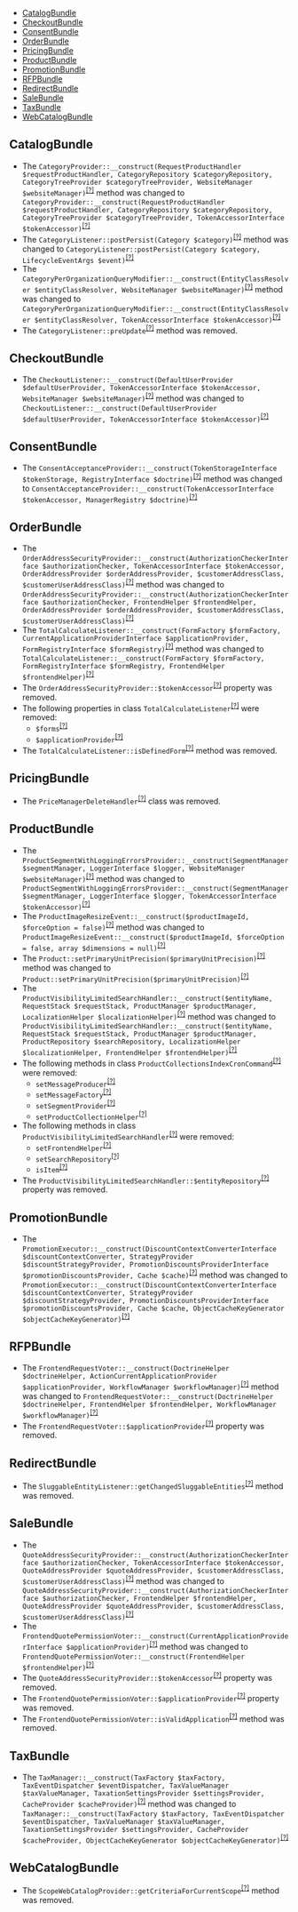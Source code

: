 - [CatalogBundle](#catalogbundle)
- [CheckoutBundle](#checkoutbundle)
- [ConsentBundle](#consentbundle)
- [OrderBundle](#orderbundle)
- [PricingBundle](#pricingbundle)
- [ProductBundle](#productbundle)
- [PromotionBundle](#promotionbundle)
- [RFPBundle](#rfpbundle)
- [RedirectBundle](#redirectbundle)
- [SaleBundle](#salebundle)
- [TaxBundle](#taxbundle)
- [WebCatalogBundle](#webcatalogbundle)

CatalogBundle
-------------
* The `CategoryProvider::__construct(RequestProductHandler $requestProductHandler, CategoryRepository $categoryRepository, CategoryTreeProvider $categoryTreeProvider, WebsiteManager $websiteManager)`<sup>[[?]](https://github.com/oroinc/orocommerce/tree/4.0.0/src/Oro/Bundle/CatalogBundle/Layout/DataProvider/CategoryProvider.php#L50 "Oro\Bundle\CatalogBundle\Layout\DataProvider\CategoryProvider")</sup> method was changed to `CategoryProvider::__construct(RequestProductHandler $requestProductHandler, CategoryRepository $categoryRepository, CategoryTreeProvider $categoryTreeProvider, TokenAccessorInterface $tokenAccessor)`<sup>[[?]](https://github.com/oroinc/orocommerce/tree/4.1.0-beta/src/Oro/Bundle/CatalogBundle/Layout/DataProvider/CategoryProvider.php#L49 "Oro\Bundle\CatalogBundle\Layout\DataProvider\CategoryProvider")</sup>
* The `CategoryListener::postPersist(Category $category)`<sup>[[?]](https://github.com/oroinc/orocommerce/tree/4.0.0/src/Oro/Bundle/CatalogBundle/EventListener/ORM/CategoryListener.php#L28 "Oro\Bundle\CatalogBundle\EventListener\ORM\CategoryListener")</sup> method was changed to `CategoryListener::postPersist(Category $category, LifecycleEventArgs $event)`<sup>[[?]](https://github.com/oroinc/orocommerce/tree/4.1.0-beta/src/Oro/Bundle/CatalogBundle/EventListener/ORM/CategoryListener.php#L38 "Oro\Bundle\CatalogBundle\EventListener\ORM\CategoryListener")</sup>
* The `CategoryPerOrganizationQueryModifier::__construct(EntityClassResolver $entityClassResolver, WebsiteManager $websiteManager)`<sup>[[?]](https://github.com/oroinc/orocommerce/tree/4.0.0/src/Oro/Bundle/CatalogBundle/Api/CategoryPerOrganizationQueryModifier.php#L34 "Oro\Bundle\CatalogBundle\Api\CategoryPerOrganizationQueryModifier")</sup> method was changed to `CategoryPerOrganizationQueryModifier::__construct(EntityClassResolver $entityClassResolver, TokenAccessorInterface $tokenAccessor)`<sup>[[?]](https://github.com/oroinc/orocommerce/tree/4.1.0-beta/src/Oro/Bundle/CatalogBundle/Api/CategoryPerOrganizationQueryModifier.php#L34 "Oro\Bundle\CatalogBundle\Api\CategoryPerOrganizationQueryModifier")</sup>
* The `CategoryListener::preUpdate`<sup>[[?]](https://github.com/oroinc/orocommerce/tree/4.0.0/src/Oro/Bundle/CatalogBundle/EventListener/ORM/CategoryListener.php#L37 "Oro\Bundle\CatalogBundle\EventListener\ORM\CategoryListener::preUpdate")</sup> method was removed.

CheckoutBundle
--------------
* The `CheckoutListener::__construct(DefaultUserProvider $defaultUserProvider, TokenAccessorInterface $tokenAccessor, WebsiteManager $websiteManager)`<sup>[[?]](https://github.com/oroinc/orocommerce/tree/4.0.0/src/Oro/Bundle/CheckoutBundle/EventListener/CheckoutListener.php#L30 "Oro\Bundle\CheckoutBundle\EventListener\CheckoutListener")</sup> method was changed to `CheckoutListener::__construct(DefaultUserProvider $defaultUserProvider, TokenAccessorInterface $tokenAccessor)`<sup>[[?]](https://github.com/oroinc/orocommerce/tree/4.1.0-beta/src/Oro/Bundle/CheckoutBundle/EventListener/CheckoutListener.php#L29 "Oro\Bundle\CheckoutBundle\EventListener\CheckoutListener")</sup>

ConsentBundle
-------------
* The `ConsentAcceptanceProvider::__construct(TokenStorageInterface $tokenStorage, RegistryInterface $doctrine)`<sup>[[?]](https://github.com/oroinc/orocommerce/tree/4.0.0/src/Oro/Bundle/ConsentBundle/Provider/ConsentAcceptanceProvider.php#L32 "Oro\Bundle\ConsentBundle\Provider\ConsentAcceptanceProvider")</sup> method was changed to `ConsentAcceptanceProvider::__construct(TokenAccessorInterface $tokenAccessor, ManagerRegistry $doctrine)`<sup>[[?]](https://github.com/oroinc/orocommerce/tree/4.1.0-beta/src/Oro/Bundle/ConsentBundle/Provider/ConsentAcceptanceProvider.php#L27 "Oro\Bundle\ConsentBundle\Provider\ConsentAcceptanceProvider")</sup>

OrderBundle
-----------
* The `OrderAddressSecurityProvider::__construct(AuthorizationCheckerInterface $authorizationChecker, TokenAccessorInterface $tokenAccessor, OrderAddressProvider $orderAddressProvider, $customerAddressClass, $customerUserAddressClass)`<sup>[[?]](https://github.com/oroinc/orocommerce/tree/4.0.0/src/Oro/Bundle/OrderBundle/Provider/OrderAddressSecurityProvider.php#L39 "Oro\Bundle\OrderBundle\Provider\OrderAddressSecurityProvider")</sup> method was changed to `OrderAddressSecurityProvider::__construct(AuthorizationCheckerInterface $authorizationChecker, FrontendHelper $frontendHelper, OrderAddressProvider $orderAddressProvider, $customerAddressClass, $customerUserAddressClass)`<sup>[[?]](https://github.com/oroinc/orocommerce/tree/4.1.0-beta/src/Oro/Bundle/OrderBundle/Provider/OrderAddressSecurityProvider.php#L41 "Oro\Bundle\OrderBundle\Provider\OrderAddressSecurityProvider")</sup>
* The `TotalCalculateListener::__construct(FormFactory $formFactory, CurrentApplicationProviderInterface $applicationProvider, FormRegistryInterface $formRegistry)`<sup>[[?]](https://github.com/oroinc/orocommerce/tree/4.0.0/src/Oro/Bundle/OrderBundle/EventListener/TotalCalculateListener.php#L34 "Oro\Bundle\OrderBundle\EventListener\TotalCalculateListener")</sup> method was changed to `TotalCalculateListener::__construct(FormFactory $formFactory, FormRegistryInterface $formRegistry, FrontendHelper $frontendHelper)`<sup>[[?]](https://github.com/oroinc/orocommerce/tree/4.1.0-beta/src/Oro/Bundle/OrderBundle/EventListener/TotalCalculateListener.php#L31 "Oro\Bundle\OrderBundle\EventListener\TotalCalculateListener")</sup>
* The `OrderAddressSecurityProvider::$tokenAccessor`<sup>[[?]](https://github.com/oroinc/orocommerce/tree/4.0.0/src/Oro/Bundle/OrderBundle/Provider/OrderAddressSecurityProvider.php#L21 "Oro\Bundle\OrderBundle\Provider\OrderAddressSecurityProvider::$tokenAccessor")</sup> property was removed.
* The following properties in class `TotalCalculateListener`<sup>[[?]](https://github.com/oroinc/orocommerce/tree/4.0.0/src/Oro/Bundle/OrderBundle/EventListener/TotalCalculateListener.php#L16 "Oro\Bundle\OrderBundle\EventListener\TotalCalculateListener")</sup> were removed:
   - `$forms`<sup>[[?]](https://github.com/oroinc/orocommerce/tree/4.0.0/src/Oro/Bundle/OrderBundle/EventListener/TotalCalculateListener.php#L16 "Oro\Bundle\OrderBundle\EventListener\TotalCalculateListener::$forms")</sup>
   - `$applicationProvider`<sup>[[?]](https://github.com/oroinc/orocommerce/tree/4.0.0/src/Oro/Bundle/OrderBundle/EventListener/TotalCalculateListener.php#L24 "Oro\Bundle\OrderBundle\EventListener\TotalCalculateListener::$applicationProvider")</sup>
* The `TotalCalculateListener::isDefinedForm`<sup>[[?]](https://github.com/oroinc/orocommerce/tree/4.0.0/src/Oro/Bundle/OrderBundle/EventListener/TotalCalculateListener.php#L85 "Oro\Bundle\OrderBundle\EventListener\TotalCalculateListener::isDefinedForm")</sup> method was removed.

PricingBundle
-------------
* The `PriceManagerDeleteHandler`<sup>[[?]](https://github.com/oroinc/orocommerce/tree/4.0.0/src/Oro/Bundle/PricingBundle/Api/ProductPrice/Delete/PriceManagerDeleteHandler.php#L10 "Oro\Bundle\PricingBundle\Api\ProductPrice\Delete\PriceManagerDeleteHandler")</sup> class was removed.

ProductBundle
-------------
* The `ProductSegmentWithLoggingErrorsProvider::__construct(SegmentManager $segmentManager, LoggerInterface $logger, WebsiteManager $websiteManager)`<sup>[[?]](https://github.com/oroinc/orocommerce/tree/4.0.0/src/Oro/Bundle/ProductBundle/Provider/Segment/LoggingErrors/ProductSegmentWithLoggingErrorsProvider.php#L37 "Oro\Bundle\ProductBundle\Provider\Segment\LoggingErrors\ProductSegmentWithLoggingErrorsProvider")</sup> method was changed to `ProductSegmentWithLoggingErrorsProvider::__construct(SegmentManager $segmentManager, LoggerInterface $logger, TokenAccessorInterface $tokenAccessor)`<sup>[[?]](https://github.com/oroinc/orocommerce/tree/4.1.0-beta/src/Oro/Bundle/ProductBundle/Provider/Segment/LoggingErrors/ProductSegmentWithLoggingErrorsProvider.php#L31 "Oro\Bundle\ProductBundle\Provider\Segment\LoggingErrors\ProductSegmentWithLoggingErrorsProvider")</sup>
* The `ProductImageResizeEvent::__construct($productImageId, $forceOption = false)`<sup>[[?]](https://github.com/oroinc/orocommerce/tree/4.0.0/src/Oro/Bundle/ProductBundle/Event/ProductImageResizeEvent.php#L25 "Oro\Bundle\ProductBundle\Event\ProductImageResizeEvent")</sup> method was changed to `ProductImageResizeEvent::__construct($productImageId, $forceOption = false, array $dimensions = null)`<sup>[[?]](https://github.com/oroinc/orocommerce/tree/4.1.0-beta/src/Oro/Bundle/ProductBundle/Event/ProductImageResizeEvent.php#L34 "Oro\Bundle\ProductBundle\Event\ProductImageResizeEvent")</sup>
* The `Product::setPrimaryUnitPrecision($primaryUnitPrecision)`<sup>[[?]](https://github.com/oroinc/orocommerce/tree/4.0.0/src/Oro/Bundle/ProductBundle/Entity/Product.php#L1390 "Oro\Bundle\ProductBundle\Entity\Product")</sup> method was changed to `Product::setPrimaryUnitPrecision($primaryUnitPrecision)`<sup>[[?]](https://github.com/oroinc/orocommerce/tree/4.1.0-beta/src/Oro/Bundle/ProductBundle/Entity/Product.php#L1387 "Oro\Bundle\ProductBundle\Entity\Product")</sup>
* The `ProductVisibilityLimitedSearchHandler::__construct($entityName, RequestStack $requestStack, ProductManager $productManager, LocalizationHelper $localizationHelper)`<sup>[[?]](https://github.com/oroinc/orocommerce/tree/4.0.0/src/Oro/Bundle/ProductBundle/Autocomplete/ProductVisibilityLimitedSearchHandler.php#L51 "Oro\Bundle\ProductBundle\Autocomplete\ProductVisibilityLimitedSearchHandler")</sup> method was changed to `ProductVisibilityLimitedSearchHandler::__construct($entityName, RequestStack $requestStack, ProductManager $productManager, ProductRepository $searchRepository, LocalizationHelper $localizationHelper, FrontendHelper $frontendHelper)`<sup>[[?]](https://github.com/oroinc/orocommerce/tree/4.1.0-beta/src/Oro/Bundle/ProductBundle/Autocomplete/ProductVisibilityLimitedSearchHandler.php#L48 "Oro\Bundle\ProductBundle\Autocomplete\ProductVisibilityLimitedSearchHandler")</sup>
* The following methods in class `ProductCollectionsIndexCronCommand`<sup>[[?]](https://github.com/oroinc/orocommerce/tree/4.0.0/src/Oro/Bundle/ProductBundle/Command/ProductCollectionsIndexCronCommand.php#L46 "Oro\Bundle\ProductBundle\Command\ProductCollectionsIndexCronCommand")</sup> were removed:
   - `setMessageProducer`<sup>[[?]](https://github.com/oroinc/orocommerce/tree/4.0.0/src/Oro/Bundle/ProductBundle/Command/ProductCollectionsIndexCronCommand.php#L46 "Oro\Bundle\ProductBundle\Command\ProductCollectionsIndexCronCommand::setMessageProducer")</sup>
   - `setMessageFactory`<sup>[[?]](https://github.com/oroinc/orocommerce/tree/4.0.0/src/Oro/Bundle/ProductBundle/Command/ProductCollectionsIndexCronCommand.php#L54 "Oro\Bundle\ProductBundle\Command\ProductCollectionsIndexCronCommand::setMessageFactory")</sup>
   - `setSegmentProvider`<sup>[[?]](https://github.com/oroinc/orocommerce/tree/4.0.0/src/Oro/Bundle/ProductBundle/Command/ProductCollectionsIndexCronCommand.php#L62 "Oro\Bundle\ProductBundle\Command\ProductCollectionsIndexCronCommand::setSegmentProvider")</sup>
   - `setProductCollectionHelper`<sup>[[?]](https://github.com/oroinc/orocommerce/tree/4.0.0/src/Oro/Bundle/ProductBundle/Command/ProductCollectionsIndexCronCommand.php#L70 "Oro\Bundle\ProductBundle\Command\ProductCollectionsIndexCronCommand::setProductCollectionHelper")</sup>
* The following methods in class `ProductVisibilityLimitedSearchHandler`<sup>[[?]](https://github.com/oroinc/orocommerce/tree/4.0.0/src/Oro/Bundle/ProductBundle/Autocomplete/ProductVisibilityLimitedSearchHandler.php#L76 "Oro\Bundle\ProductBundle\Autocomplete\ProductVisibilityLimitedSearchHandler")</sup> were removed:
   - `setFrontendHelper`<sup>[[?]](https://github.com/oroinc/orocommerce/tree/4.0.0/src/Oro/Bundle/ProductBundle/Autocomplete/ProductVisibilityLimitedSearchHandler.php#L76 "Oro\Bundle\ProductBundle\Autocomplete\ProductVisibilityLimitedSearchHandler::setFrontendHelper")</sup>
   - `setSearchRepository`<sup>[[?]](https://github.com/oroinc/orocommerce/tree/4.0.0/src/Oro/Bundle/ProductBundle/Autocomplete/ProductVisibilityLimitedSearchHandler.php#L84 "Oro\Bundle\ProductBundle\Autocomplete\ProductVisibilityLimitedSearchHandler::setSearchRepository")</sup>
   - `isItem`<sup>[[?]](https://github.com/oroinc/orocommerce/tree/4.0.0/src/Oro/Bundle/ProductBundle/Autocomplete/ProductVisibilityLimitedSearchHandler.php#L200 "Oro\Bundle\ProductBundle\Autocomplete\ProductVisibilityLimitedSearchHandler::isItem")</sup>
* The `ProductVisibilityLimitedSearchHandler::$entityRepository`<sup>[[?]](https://github.com/oroinc/orocommerce/tree/4.0.0/src/Oro/Bundle/ProductBundle/Autocomplete/ProductVisibilityLimitedSearchHandler.php#L31 "Oro\Bundle\ProductBundle\Autocomplete\ProductVisibilityLimitedSearchHandler::$entityRepository")</sup> property was removed.

PromotionBundle
---------------
* The `PromotionExecutor::__construct(DiscountContextConverterInterface $discountContextConverter, StrategyProvider $discountStrategyProvider, PromotionDiscountsProviderInterface $promotionDiscountsProvider, Cache $cache)`<sup>[[?]](https://github.com/oroinc/orocommerce/tree/4.0.0/src/Oro/Bundle/PromotionBundle/Executor/PromotionExecutor.php#L42 "Oro\Bundle\PromotionBundle\Executor\PromotionExecutor")</sup> method was changed to `PromotionExecutor::__construct(DiscountContextConverterInterface $discountContextConverter, StrategyProvider $discountStrategyProvider, PromotionDiscountsProviderInterface $promotionDiscountsProvider, Cache $cache, ObjectCacheKeyGenerator $objectCacheKeyGenerator)`<sup>[[?]](https://github.com/oroinc/orocommerce/tree/4.1.0-beta/src/Oro/Bundle/PromotionBundle/Executor/PromotionExecutor.php#L49 "Oro\Bundle\PromotionBundle\Executor\PromotionExecutor")</sup>

RFPBundle
---------
* The `FrontendRequestVoter::__construct(DoctrineHelper $doctrineHelper, ActionCurrentApplicationProvider $applicationProvider, WorkflowManager $workflowManager)`<sup>[[?]](https://github.com/oroinc/orocommerce/tree/4.0.0/src/Oro/Bundle/RFPBundle/Acl/Voter/FrontendRequestVoter.php#L30 "Oro\Bundle\RFPBundle\Acl\Voter\FrontendRequestVoter")</sup> method was changed to `FrontendRequestVoter::__construct(DoctrineHelper $doctrineHelper, FrontendHelper $frontendHelper, WorkflowManager $workflowManager)`<sup>[[?]](https://github.com/oroinc/orocommerce/tree/4.1.0-beta/src/Oro/Bundle/RFPBundle/Acl/Voter/FrontendRequestVoter.php#L30 "Oro\Bundle\RFPBundle\Acl\Voter\FrontendRequestVoter")</sup>
* The `FrontendRequestVoter::$applicationProvider`<sup>[[?]](https://github.com/oroinc/orocommerce/tree/4.0.0/src/Oro/Bundle/RFPBundle/Acl/Voter/FrontendRequestVoter.php#L20 "Oro\Bundle\RFPBundle\Acl\Voter\FrontendRequestVoter::$applicationProvider")</sup> property was removed.

RedirectBundle
--------------
* The `SluggableEntityListener::getChangedSluggableEntities`<sup>[[?]](https://github.com/oroinc/orocommerce/tree/4.0.0/src/Oro/Bundle/RedirectBundle/EventListener/SluggableEntityListener.php#L111 "Oro\Bundle\RedirectBundle\EventListener\SluggableEntityListener::getChangedSluggableEntities")</sup> method was removed.

SaleBundle
----------
* The `QuoteAddressSecurityProvider::__construct(AuthorizationCheckerInterface $authorizationChecker, TokenAccessorInterface $tokenAccessor, QuoteAddressProvider $quoteAddressProvider, $customerAddressClass, $customerUserAddressClass)`<sup>[[?]](https://github.com/oroinc/orocommerce/tree/4.0.0/src/Oro/Bundle/SaleBundle/Provider/QuoteAddressSecurityProvider.php#L40 "Oro\Bundle\SaleBundle\Provider\QuoteAddressSecurityProvider")</sup> method was changed to `QuoteAddressSecurityProvider::__construct(AuthorizationCheckerInterface $authorizationChecker, FrontendHelper $frontendHelper, QuoteAddressProvider $quoteAddressProvider, $customerAddressClass, $customerUserAddressClass)`<sup>[[?]](https://github.com/oroinc/orocommerce/tree/4.1.0-beta/src/Oro/Bundle/SaleBundle/Provider/QuoteAddressSecurityProvider.php#L40 "Oro\Bundle\SaleBundle\Provider\QuoteAddressSecurityProvider")</sup>
* The `FrontendQuotePermissionVoter::__construct(CurrentApplicationProviderInterface $applicationProvider)`<sup>[[?]](https://github.com/oroinc/orocommerce/tree/4.0.0/src/Oro/Bundle/SaleBundle/Acl/Voter/FrontendQuotePermissionVoter.php#L23 "Oro\Bundle\SaleBundle\Acl\Voter\FrontendQuotePermissionVoter")</sup> method was changed to `FrontendQuotePermissionVoter::__construct(FrontendHelper $frontendHelper)`<sup>[[?]](https://github.com/oroinc/orocommerce/tree/4.1.0-beta/src/Oro/Bundle/SaleBundle/Acl/Voter/FrontendQuotePermissionVoter.php#L22 "Oro\Bundle\SaleBundle\Acl\Voter\FrontendQuotePermissionVoter")</sup>
* The `QuoteAddressSecurityProvider::$tokenAccessor`<sup>[[?]](https://github.com/oroinc/orocommerce/tree/4.0.0/src/Oro/Bundle/SaleBundle/Provider/QuoteAddressSecurityProvider.php#L22 "Oro\Bundle\SaleBundle\Provider\QuoteAddressSecurityProvider::$tokenAccessor")</sup> property was removed.
* The `FrontendQuotePermissionVoter::$applicationProvider`<sup>[[?]](https://github.com/oroinc/orocommerce/tree/4.0.0/src/Oro/Bundle/SaleBundle/Acl/Voter/FrontendQuotePermissionVoter.php#L18 "Oro\Bundle\SaleBundle\Acl\Voter\FrontendQuotePermissionVoter::$applicationProvider")</sup> property was removed.
* The `FrontendQuotePermissionVoter::isValidApplication`<sup>[[?]](https://github.com/oroinc/orocommerce/tree/4.0.0/src/Oro/Bundle/SaleBundle/Acl/Voter/FrontendQuotePermissionVoter.php#L48 "Oro\Bundle\SaleBundle\Acl\Voter\FrontendQuotePermissionVoter::isValidApplication")</sup> method was removed.

TaxBundle
---------
* The `TaxManager::__construct(TaxFactory $taxFactory, TaxEventDispatcher $eventDispatcher, TaxValueManager $taxValueManager, TaxationSettingsProvider $settingsProvider, CacheProvider $cacheProvider)`<sup>[[?]](https://github.com/oroinc/orocommerce/tree/4.0.0/src/Oro/Bundle/TaxBundle/Manager/TaxManager.php#L45 "Oro\Bundle\TaxBundle\Manager\TaxManager")</sup> method was changed to `TaxManager::__construct(TaxFactory $taxFactory, TaxEventDispatcher $eventDispatcher, TaxValueManager $taxValueManager, TaxationSettingsProvider $settingsProvider, CacheProvider $cacheProvider, ObjectCacheKeyGenerator $objectCacheKeyGenerator)`<sup>[[?]](https://github.com/oroinc/orocommerce/tree/4.1.0-beta/src/Oro/Bundle/TaxBundle/Manager/TaxManager.php#L50 "Oro\Bundle\TaxBundle\Manager\TaxManager")</sup>

WebCatalogBundle
----------------
* The `ScopeWebCatalogProvider::getCriteriaForCurrentScope`<sup>[[?]](https://github.com/oroinc/orocommerce/tree/4.0.0/src/Oro/Bundle/WebCatalogBundle/Provider/ScopeWebCatalogProvider.php#L28 "Oro\Bundle\WebCatalogBundle\Provider\ScopeWebCatalogProvider::getCriteriaForCurrentScope")</sup> method was removed.

